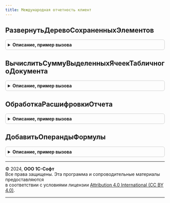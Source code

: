 ```yaml
---
title: Международная отчетность клиент
---
```



## РазвернутьДеревоСохраненныхЭлементов
<details style="margin: 1em 0; padding: 0.5em; border: 1px solid #ccc; border-radius: 6px;">

<summary style="font-weight: bold; cursor: pointer;">Описание, пример вызова</summary>

```bsl

// Раскрывает все узлы переданного дерева
//
// Параметры:
//  Форма - ФормаКлиентскогоПриложения - форма на которой размещен элемент ДеревоЗначений.
//  ДанныеДереваЭлементов - ДанныеФормыДерево - элемент формы содержащий дерево значений.
//
Процедура РазвернутьДеревоСохраненныхЭлементов(Форма, ДанныеДереваЭлементов) Экспорт
```

Пример вызова
```bsl
МеждународнаяОтчетностьКлиент.РазвернутьДеревоСохраненныхЭлементов(Форма, ДанныеДереваЭлементов) 
```
</details>

## ВычислитьСуммуВыделенныхЯчеекТабличногоДокумента
<details style="margin: 1em 0; padding: 0.5em; border: 1px solid #ccc; border-radius: 6px;">

<summary style="font-weight: bold; cursor: pointer;">Описание, пример вызова</summary>

```bsl

// Вычисляет суммы выделенных ячеек табличного документа.
//
// Параметры:
//	ПолеСумма - Число - Сумма ячеек.
//	Результат - ТабличныйДокумент - Табличный документ с ячейками.
//	КэшВыделеннойОбласти - Структура - Содержит ранее рассчитанные значения ячеек.
//	НеобходимоВычислятьНаСервере - Булево - Признак того, что необходим вызов сервера.
//
Процедура ВычислитьСуммуВыделенныхЯчеекТабличногоДокумента(ПолеСумма, Результат, КэшВыделеннойОбласти, НеобходимоВычислятьНаСервере) Экспорт
```

Пример вызова
```bsl
МеждународнаяОтчетностьКлиент.ВычислитьСуммуВыделенныхЯчеекТабличногоДокумента(ПолеСумма, Результат, КэшВыделеннойОбласти, НеобходимоВычислятьНаСервере) 
```
</details>

## ОбработкаРасшифровкиОтчета
<details style="margin: 1em 0; padding: 0.5em; border: 1px solid #ccc; border-radius: 6px;">

<summary style="font-weight: bold; cursor: pointer;">Описание, пример вызова</summary>

```bsl

// Вызывается из обработчика формы отчета ОбработкаРасшифровки из отчета СКД
// сформированного генератором финансовой отчетности и экземпляров финансовой отчетности.
//
// Параметры:
//
//  ФормаОтчета - ФормаКлиентскогоПриложения - форма отчета вызвавшего обработку расшифровки.
//  Элемент - ПолеФормы - элемент формы содержащий результат отчета.
//  Расшифровка - Структура - стандартная расшифровка СКД.
//
Процедура ОбработкаРасшифровкиОтчета(ФормаОтчета, Элемент, Расшифровка) Экспорт
```

Пример вызова
```bsl
МеждународнаяОтчетностьКлиент.ОбработкаРасшифровкиОтчета(ФормаОтчета, Элемент, Расшифровка) 
```
</details>

## ДобавитьОперандыФормулы
<details style="margin: 1em 0; padding: 0.5em; border: 1px solid #ccc; border-radius: 6px;">

<summary style="font-weight: bold; cursor: pointer;">Описание, пример вызова</summary>

```bsl

// Функция добавляет новые операнды в таблицу операндов
//
// Параметры:
//  Форма  - ФормаКлиентскогоПриложения - Форма конструктора формул
//  НовыеОперанды  - Массив - Строки дерева операндов
//  ТаблицаОперандов - ТаблицаЗначений - Таблица выбранных в формуле операндов:
//   *СчетПоказательИзмерение - Строка, СправочникСсылка.НемонетарныеПоказатели, ПланСчетовСсылка -
//   *ЭлементОтчета - СправочникСсылка.ЭлементыФинансовыхОтчетов -
//   *Идентификатор - Строка -
//   *НаименованиеДляПечати - Строка -
//   *ЭтоСвязанный - Булево -
//   *АдресСтруктурыЭлемента - Строка -
//   *НестандартнаяКартинка - Число -
//   *ВидЭлемента - ПеречислениеСсылка.ВидыЭлементовФинансовогоОтчета -
//   *Идентификатор - Строка -
//   *СчетПланаСчетов - ПланСчетовСсылка -
//   *ТипИтога - ПеречислениеСсылка.ТипыИтогов -
//   *НачальноеСальдо - Булево -
//   *ЕстьНастройки - Булево -
//   *Точность - Число -
//  Уникальный - Булево - признак уникальности операндов (добавлять операнды если есть).
//
// Возвращаемое значение:
//   Массив   - массив добавленных строк таблицы операндов.
//
Функция ДобавитьОперандыФормулы(Форма, НовыеОперанды, ТаблицаОперандов, Уникальный = Истина) Экспорт
```

Пример вызова
```bsl
Результат = МеждународнаяОтчетностьКлиент.ДобавитьОперандыФормулы(Форма, НовыеОперанды, ТаблицаОперандов, Уникальный);
```
</details>

---

© 2024, **ООО 1С-Софт**  
Все права защищены. Эта программа и сопроводительные материалы предоставляются  
в соответствии с условиями лицензии [Attribution 4.0 International (CC BY 4.0)](https://creativecommons.org/licenses/by/4.0/legalcode).

---
